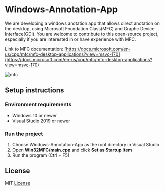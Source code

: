 # Windows-Annotation-App

We are developing a windows anotation app that allows direct anotation on the desktop, using Microsoft Foundation Class(MFC) and Graphc Device Interface(GDI). You are welcome to contribute to this open-source project, especially if you are interested in or have experience with MFC.

Link to MFC documentation: [https://docs.microsoft.com/en-us/cpp/mfc/mfc-desktop-applications?view=msvc-170](https://docs.microsoft.com/en-us/cpp/mfc/mfc-desktop-applications?view=msvc-170) 

![mfc](https://user-images.githubusercontent.com/62833626/189067399-1291aed4-cef6-431d-a3fa-bfbff864931b.jpeg)


## Setup instructions

### Environment requirements

- Windows 10 or newer
- Visual Studio 2019 or newer 

### Run the project

1. Choose Windows-Annotation-App as the root directory in Visual Studio
2. Open **Win32MFC/main.cpp** and click **Set as Startup Item**
3. Run the program (Ctrl + F5)


 <!--- ## Dubugging ## Design Pattern ---> 


## License

MIT [License](https://github.com/JayTef/Windows-Annotation-App/blob/main/LICENSE.md)
